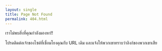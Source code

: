 ```yaml
---
layout: single
title: Page Not Found
permalink: 404.html
---
```


เราไม่พบสิ่งที่คุณกำลังมองหา!!

โปรดติดต่อเจ้าของไซต์ที่เชื่อมโยงคุณกับ URL เดิม และแจ้งให้พวกเขาทราบว่าลิงก์ของพวกเขาเสีย

